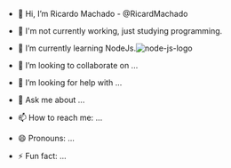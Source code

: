 
- 👋 Hi, I’m Ricardo Machado - @RicardMachado
- 🔭 I'm not currently working, just studying programming.
- 🌱 I’m currently learning NodeJs.![node-js-logo](https://user-images.githubusercontent.com/62800593/126985241-b67ee35f-193e-465a-8b73-2833cb3592ec.png)


- 👯 I’m looking to collaborate on ...
- 🤔 I’m looking for help with ...
- 💬 Ask me about ...
- 📫 How to reach me: ...
- 😄 Pronouns: ...
- ⚡ Fun fact: ...

